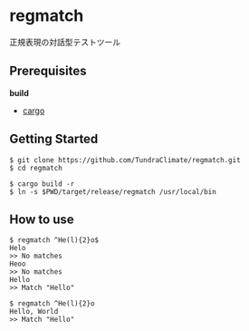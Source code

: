 # regmatch

正規表現の対話型テストツール

## Prerequisites

**build**

- [cargo](https://github.com/rust-lang/cargo)

## Getting Started

```
$ git clone https://github.com/TundraClimate/regmatch.git
$ cd regmatch

$ cargo build -r
$ ln -s $PWD/target/release/regmatch /usr/local/bin
```

## How to use

```
$ regmatch ^He(l){2}o$
Helo
>> No matches
Heoo
>> No matches
Hello
>> Match "Hello"

$ regmatch ^He(l){2}o
Hello, World
>> Match "Hello"
```
